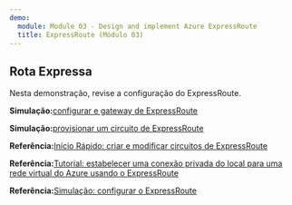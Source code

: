 ```yaml
---
demo:
  module: Module 03 - Design and implement Azure ExpressRoute
  title: ExpressRoute (Módulo 03)
---
```

## Rota Expressa

Nesta demonstração, revise a configuração do ExpressRoute.

**Simulação:**[configurar e gateway de ExpressRoute](https://mslabs.cloudguides.com/guides/AZ-700%20Lab%20Simulation%20-%20Configure%20an%20ExpressRoute%20gateway)

**Simulação:**[provisionar um circuito de ExpressRoute](https://mslabs.cloudguides.com/guides/AZ-700%20Lab%20Simulation%20-%20Provision%20an%20ExpressRoute%20circuit)

**Referência:**[Início Rápido: criar e modificar circuitos de ExpressRoute](https://learn.microsoft.com/azure/expressroute/expressroute-howto-circuit-portal-resource-manager)

**Referência:**[Tutorial: estabelecer uma conexão privada do local para uma rede virtual do Azure usando o ExpressRoute](https://learn.microsoft.com/azure/expressroute/configure-expressroute-private-peering)

**Referência:**[Simulação: configurar o ExpressRoute](https://mslabs.cloudguides.com/guides/AZ-700%20Lab%20Simulation%20-%20Configure%20an%20ExpressRoute%20gateway)

